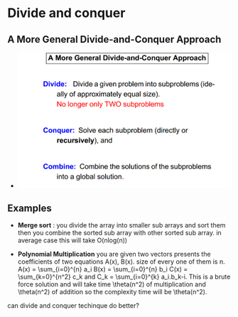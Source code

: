 # 									Divide and conquer


## A More General Divide-and-Conquer Approach

- ![General_pic](https://github.com/HUMANIAM/Competitve-Programming-Problems/blob/master/Divide_Conquer/general_picture.PNG)


## Examples

- **Merge sort** : 
you divide the array into smaller sub arrays and sort them then you combine the sorted sub array with other sorted sub array. in average case this will take O(nlog(n))

- **Polynomial Multiplication**
you are given two vectors presents the coefficients of two equations A(x), B(x). size of every one of them is n. A(x) = \sum_{i=0}^{n} a_i B(x) = \sum_{i=0}^{n} b_i C(x) = \sum_{k=0}^{n^2} c_k 
and C_k = \sum_{i=0}^{k} a_i.b_k-i. This is a brute force solution and will take time \theta(n^2) of multiplication and \theta(n^2) of addition so the complexity time will be  \theta(n^2).

can divide and conquer techinque do better?

